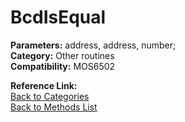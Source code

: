 # BcdIsEqual

**Parameters:** address, address, number;  
**Category:** Other routines  
**Compatibility:** MOS6502  

**Reference Link:**  
[Back to Categories](../categories/other_routines.md)  
[Back to Methods List](../../SUMMARY.md)
